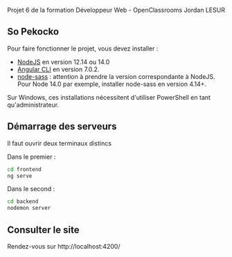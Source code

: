 Projet 6 de la formation Développeur Web - OpenClassrooms
Jordan LESUR

## So Pekocko

Pour faire fonctionner le projet, vous devez installer :
- [NodeJS](https://nodejs.org/en/download/) en version 12.14 ou 14.0 
- [Angular CLI](https://github.com/angular/angular-cli) en version 7.0.2.
- [node-sass](https://www.npmjs.com/package/node-sass) : attention à prendre la version correspondante à NodeJS. Pour Node 14.0 par exemple, installer node-sass en version 4.14+.

Sur Windows, ces installations nécessitent d'utiliser PowerShell en tant qu'administrateur.

## Démarrage des serveurs

Il faut ouvrir deux terminaux distincs

Dans le premier :
```bash
cd frontend
ng serve
```

Dans le second :
```bash
cd backend
nodemon server
```

## Consulter le site

Rendez-vous sur http://localhost:4200/